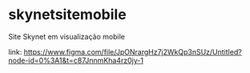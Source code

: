 # skynetsitemobile
Site Skynet em visualização mobile

link: https://www.figma.com/file/JpONrargHz7j2WkQp3nSUz/Untitled?node-id=0%3A1&t=c87JnnmKha4rz0jy-1
